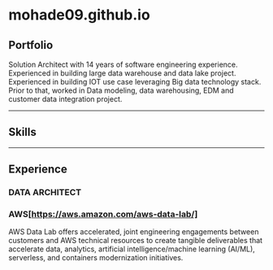 # mohade09.github.io

## Portfolio

Solution Architect with 14 years of software engineering experience.  Experienced in building large data warehouse and data lake project. Experienced in building IOT use case leveraging Big data technology stack. Prior to that, worked in Data modeling, data warehousing, EDM and customer data integration project.

---

## Skills

---
## Experience

### **DATA ARCHITECT**
### AWS[https://aws.amazon.com/aws-data-lab/] 
AWS Data Lab offers accelerated, joint engineering engagements between customers and AWS technical resources to create tangible deliverables that accelerate data, analytics, artificial intelligence/machine learning (AI/ML), serverless, and containers modernization initiatives.



